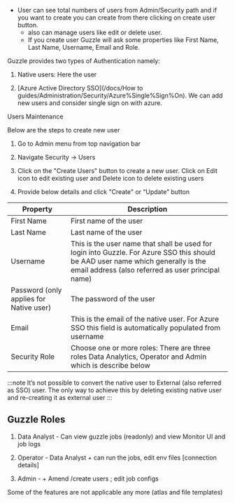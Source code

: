 - User can see total numbers of users from Admin/Security path and if you want to create you can create from there clicking on create user button.
	 - also can manage users like edit or delete user.
	 - If you create user Guzzle will ask some properties like First Name, Last Name, Username, Email and Role.

Guzzle provides two types of Authentication namely:

1. Native users: Here the user 

2. [Azure Active Directory SSO](/docs/How to guides/Administration/Security/Azure%Single%Sign%On). We can add new users and consider single sign on with azure. 

Users Maintenance

Below are the steps to create new user 

1. Go to Admin menu from top navigation bar

2. Navigate Security -> Users

3. Click on the "Create Users" button to create a new user. Click on Edit icon to edit existing user and Delete icon to delete existing users

4. Provide below details and click "Create" or “Update” button

|Property|Description|
|--- |--- |
|First Name|First name of the user|
|Last Name|Last name of the user|
|Username|This is the user name that shall be used for login into Guzzle. For Azure SSO this should be AAD user name which generally is the email address (also referred as user principal name)|
|Password (only applies for Native user)|The password of the user|
|Email|This is the email of the native user. For Azure SSO this field is automatically populated from username|
|Security Role|Choose one or more roles: There are three roles Data Analytics, Operator and Admin which is describe below|


:::note
It’s not possible to convert the native user to External (also referred as SSO) user. The only way to achieve this by deleting existing native user and re-creating it as external user
:::

## Guzzle Roles

1. Data Analyst - Can view guzzle jobs (readonly) and view Monitor UI and job logs

2. Operator - Data Analyst + can run the jobs, edit env files [connection details]

3. Admin - + Amend /create users ; edit job configs


Some of the features are not applicable any more (atlas and file templates)

